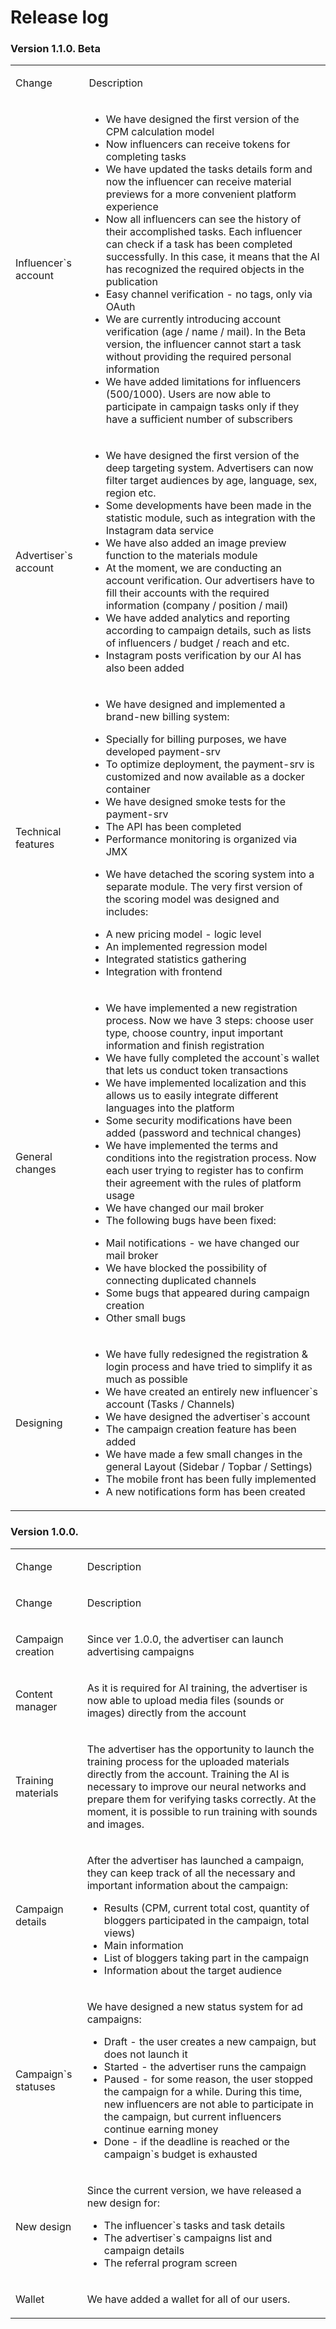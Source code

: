 # Release log
<body class="c31"><h3 class="c24" id="h.rj9s9onq7ius"><span class="c14">Version 1.1.0. Beta</span></h3><a id="t.e0c169ea0654e9d47f89df3a4d7e3cbd163f3bbb"></a><a id="t.0"></a><table class="c20"><tbody><tr class="c19"><td class="c18 c15" colspan="1" rowspan="1"><p class="c1"><span class="c7">Change</span></p></td><td class="c11 c15" colspan="1" rowspan="1"><p class="c1"><span class="c7">Description</span></p></td></tr><tr class="c32"><td class="c18" colspan="1" rowspan="1"><p class="c1"><span class="c2">Influencer`s account</span></p></td><td class="c11" colspan="1" rowspan="1"><ul class="c17 lst-kix_k67jbbkg65re-0 start"><li class="c0"><span class="c2">We have designed the first version of the CPM calculation model</span></li><li class="c0"><span class="c2">Now influencers can receive tokens for completing tasks</span></li><li class="c0"><span class="c2">We have updated the tasks details form and now the influencer can receive material previews for a more convenient platform experience</span></li><li class="c0"><span class="c2">Now all influencers can see the history of their accomplished tasks. Each influencer can check if a task has been completed successfully. In this case, it means that the AI has recognized the required objects in the publication</span></li><li class="c0"><span class="c2">Easy channel verification - no tags, only via OAuth</span></li><li class="c0"><span class="c2">We are currently introducing account verification (age / name / mail). In the Beta version, the influencer cannot start a task without providing the required personal information</span></li><li class="c0"><span class="c2">We have added limitations for influencers (500/1000). Users are now able to participate in campaign tasks only if they have a sufficient number of subscribers</span></li></ul></td></tr><tr class="c10"><td class="c18" colspan="1" rowspan="1"><p class="c1"><span class="c2">Advertiser`s account</span></p></td><td class="c11" colspan="1" rowspan="1"><ul class="c17 lst-kix_jp2h4kyn4jrb-0 start"><li class="c0"><span class="c2">We have designed the first version of the deep targeting system. Advertisers can now filter target audiences by age, language, sex, region etc.</span></li><li class="c0"><span class="c2">Some developments have been made in the statistic module, such as integration with the Instagram data service</span></li><li class="c0"><span class="c2">We have also added an image preview function to the materials module</span></li><li class="c0"><span class="c2">At the moment, we are conducting an account verification. Our advertisers have to fill their accounts with the required information (company / position / mail)</span></li><li class="c0"><span class="c2">We have added analytics and reporting according to campaign details, such as lists of influencers / budget / reach and etc.</span></li><li class="c0"><span class="c2">Instagram posts verification by our AI has also been added</span></li></ul></td></tr><tr class="c27"><td class="c18" colspan="1" rowspan="1"><p class="c1"><span class="c2">Technical features</span></p></td><td class="c11" colspan="1" rowspan="1"><ul class="c17 lst-kix_vkfpm6de81c1-0 start"><li class="c0"><span class="c2">We have designed and implemented a brand-new billing system:</span></li></ul><ul class="c17 lst-kix_vkfpm6de81c1-1 start"><li class="c1 c12"><span class="c2">Specially for billing purposes, we have developed payment-srv</span></li><li class="c1 c12"><span class="c2">To optimize deployment, the payment-srv is customized and now available as a docker container</span></li><li class="c1 c12"><span class="c2">We have designed smoke tests for the payment-srv</span></li><li class="c1 c12"><span class="c2">The API has been completed</span></li><li class="c1 c12"><span class="c2">Performance monitoring is organized via JMX</span></li></ul><ul class="c17 lst-kix_vkfpm6de81c1-0"><li class="c0"><span class="c2">We have detached the scoring system into a separate module. The very first version of the scoring model was designed and includes:</span></li></ul><ul class="c17 lst-kix_vkfpm6de81c1-1 start"><li class="c1 c12"><span class="c2">A new pricing model - logic level</span></li><li class="c1 c12"><span class="c2">An implemented regression model</span></li><li class="c1 c12"><span class="c2">Integrated statistics gathering</span></li><li class="c1 c12"><span class="c2">Integration with frontend</span></li></ul></td></tr><tr class="c4"><td class="c18" colspan="1" rowspan="1"><p class="c1"><span class="c2">General changes</span></p></td><td class="c11" colspan="1" rowspan="1"><ul class="c17 lst-kix_iidsyybjycpm-0 start"><li class="c0"><span class="c2">We have implemented a new registration process. Now we have 3 steps: choose user type, choose country, input important information and finish registration</span></li><li class="c0"><span class="c2">We have fully completed the account`s wallet that lets us conduct token transactions</span></li><li class="c0"><span class="c2">We have implemented localization and this allows us to easily integrate different languages into the platform</span></li><li class="c0"><span class="c2">Some security modifications have been added (password and technical changes)</span></li><li class="c0"><span class="c2">We have implemented the terms and conditions into the registration process. Now each user trying to register has to confirm their agreement with the rules of platform usage</span></li><li class="c0"><span class="c2">We have changed our mail broker</span></li><li class="c0"><span class="c2">The following bugs have been fixed:</span></li></ul><ul class="c17 lst-kix_iidsyybjycpm-1 start"><li class="c1 c12"><span class="c2">Mail notifications - we have changed our mail broker</span></li><li class="c1 c12"><span class="c2">We have blocked the possibility of connecting duplicated channels</span></li><li class="c1 c12"><span class="c2">Some bugs that appeared during campaign creation</span></li><li class="c1 c12"><span class="c2">Other small bugs</span></li></ul></td></tr><tr class="c28"><td class="c18" colspan="1" rowspan="1"><p class="c1"><span class="c2">Designing</span></p></td><td class="c11" colspan="1" rowspan="1"><ul class="c17 lst-kix_9rseeamtk301-0 start"><li class="c0"><span class="c2">We have fully redesigned the registration &amp; login process and have tried to simplify it as much as possible</span></li><li class="c0"><span class="c2">We have created an entirely new influencer`s account (Tasks / Channels)</span></li><li class="c0"><span class="c2">We have designed the advertiser`s account</span></li><li class="c0"><span class="c2">The campaign creation feature has been added</span></li><li class="c0"><span class="c2">We have made a few small changes in the general Layout (Sidebar / Topbar / Settings)</span></li><li class="c0"><span class="c2">The mobile front has been fully implemented </span></li><li class="c0"><span class="c2">A new notifications form has been created</span></li></ul></td></tr></tbody></table><p class="c26"><span class="c23"></span></p><h3 class="c21" id="h.p2clnik2dxcp"><span class="c22"></span></h3><h3 class="c21" id="h.qmru2nee2abs"><span class="c22"></span></h3><h3 class="c21" id="h.29j7o7yslsbo"><span class="c22"></span></h3><h3 class="c29" id="h.ozhtmstop8q8"><span class="c22">Version 1.0.0.</span></h3><a id="t.fcac565c6c4963a6328e38d30bf665b7362055d4"></a><a id="t.1"></a><table class="c20"><tbody><tr class="c19"><td class="c5 c15" colspan="1" rowspan="1"><p class="c1"><span class="c9">Change</span></p></td><td class="c6 c15" colspan="1" rowspan="1"><p class="c1"><span class="c9">Description</span></p></td></tr><tr class="c19"><td class="c5 c15" colspan="1" rowspan="1"><p class="c1"><span class="c9">Change</span></p></td><td class="c6 c15" colspan="1" rowspan="1"><p class="c1"><span class="c9">Description</span></p></td></tr><tr class="c25"><td class="c5" colspan="1" rowspan="1"><p class="c1"><span class="c8">Campaign creation</span></p></td><td class="c6" colspan="1" rowspan="1"><p class="c1"><span class="c8">Since ver 1.0.0, the advertiser can launch advertising campaigns</span></p></td></tr><tr class="c25"><td class="c5" colspan="1" rowspan="1"><p class="c1"><span class="c8">Content manager</span></p></td><td class="c6" colspan="1" rowspan="1"><p class="c1"><span class="c8">As it is required for AI training, the advertiser is now able to upload media files (sounds or images) directly from the account </span></p></td></tr><tr class="c16"><td class="c5" colspan="1" rowspan="1"><p class="c1"><span class="c8">Training materials</span></p></td><td class="c6" colspan="1" rowspan="1"><p class="c1"><span class="c8">The advertiser has the opportunity to launch the training process for the uploaded materials directly from the account. Training the AI is necessary to improve our neural networks and prepare them for verifying tasks correctly. At the moment, it is possible to run training with sounds and images.</span></p></td></tr><tr class="c3"><td class="c5" colspan="1" rowspan="1"><p class="c1"><span class="c8">Campaign details</span></p></td><td class="c6" colspan="1" rowspan="1"><p class="c1"><span class="c8">After the advertiser has launched a campaign, they can keep track of all the necessary and important information about the campaign:</span></p><ul class="c17 lst-kix_sgw200qmoa3q-0 start"><li class="c13"><span class="c8">Results (CPM, current total cost, quantity of bloggers participated in the campaign, total views)</span></li><li class="c13"><span class="c8">Main information</span></li><li class="c13"><span class="c8">List of bloggers taking part in the campaign</span></li><li class="c13"><span class="c8">Information about the target audience</span></li></ul></td></tr><tr class="c3"><td class="c5" colspan="1" rowspan="1"><p class="c1"><span class="c8">Campaign`s statuses</span></p></td><td class="c6" colspan="1" rowspan="1"><p class="c1"><span class="c8">We have designed a new status system for ad campaigns:</span></p><ul class="c17 lst-kix_y7smf4r7pdvn-0 start"><li class="c13"><span class="c8">Draft - the user creates a new campaign, but does not launch it</span></li><li class="c13"><span class="c8">Started - the advertiser runs the campaign</span></li><li class="c13"><span class="c8">Paused - for some reason, the user stopped the campaign for a while. During this time, new influencers are not able to participate in the campaign, but current influencers continue earning money</span></li><li class="c13"><span class="c8">Done - if the deadline is reached or the campaign`s budget is exhausted</span></li></ul></td></tr><tr class="c30"><td class="c5" colspan="1" rowspan="1"><p class="c1"><span class="c8">New design </span></p></td><td class="c6" colspan="1" rowspan="1"><p class="c1"><span class="c8">Since the current version, we have released a new design for:</span></p><ul class="c17 lst-kix_5yvnzar97x6e-0 start"><li class="c13"><span class="c8">The influencer`s tasks and task details</span></li><li class="c13"><span class="c8">The advertiser`s campaigns list and campaign details</span></li><li class="c13"><span class="c8">The referral program screen</span></li></ul></td></tr><tr class="c19"><td class="c5" colspan="1" rowspan="1"><p class="c1"><span class="c8">Wallet</span></p></td><td class="c6" colspan="1" rowspan="1"><p class="c1"><span class="c8">We have added a wallet for all of our users.</span></p></td></tr></tbody></table>
